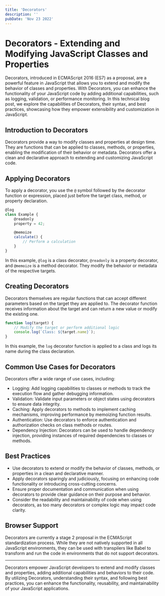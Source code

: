 ```yaml
---
title: 'Decorators'
description: ''
pubDate: 'Nov 23 2022'
---
```


# Decorators - Extending and Modifying JavaScript Classes and Properties

Decorators, introduced in ECMAScript 2016 (ES7) as a proposal, are a powerful feature in JavaScript that allows you to extend and modify the behavior of classes and properties. With Decorators, you can enhance the functionality of your JavaScript code by adding additional capabilities, such as logging, validation, or performance monitoring. In this technical blog post, we explore the capabilities of Decorators, their syntax, and best practices, showcasing how they empower extensibility and customization in JavaScript.

## Introduction to Decorators

Decorators provide a way to modify classes and properties at design time. They are functions that can be applied to classes, methods, or properties, enabling the modification of their behavior or metadata. Decorators offer a clean and declarative approach to extending and customizing JavaScript code.

## Applying Decorators

To apply a decorator, you use the `@` symbol followed by the decorator function or expression, placed just before the target class, method, or property declaration.

```javascript
@log
class Example {
    @readonly
    property = 42;

    @memoize
    calculate() {
        // Perform a calculation
    }
}
```

In this example, `@log` is a class decorator, `@readonly` is a property decorator, and `@memoize` is a method decorator. They modify the behavior or metadata of the respective targets.

## Creating Decorators

Decorators themselves are regular functions that can accept different parameters based on the target they are applied to. The decorator function receives information about the target and can return a new value or modify the existing one.

```javascript
function log(target) {
    // Modify the target or perform additional logic
    console.log(`Class: ${target.name}`);
}
```

In this example, the `log` decorator function is applied to a class and logs its name during the class declaration.

## Common Use Cases for Decorators

Decorators offer a wide range of use cases, including:

-   Logging: Add logging capabilities to classes or methods to track the execution flow and gather debugging information.
-   Validation: Validate input parameters or object states using decorators to ensure data integrity.
-   Caching: Apply decorators to methods to implement caching mechanisms, improving performance by memoizing function results.
-   Authentication: Use decorators to enforce authentication and authorization checks on class methods or routes.
-   Dependency Injection: Decorators can be used to handle dependency injection, providing instances of required dependencies to classes or methods.

## Best Practices

-   Use decorators to extend or modify the behavior of classes, methods, or properties in a clean and declarative manner.
-   Apply decorators sparingly and judiciously, focusing on enhancing code functionality or introducing cross-cutting concerns.
-   Ensure proper documentation and communication when using decorators to provide clear guidance on their purpose and behavior.
-   Consider the readability and maintainability of code when using decorators, as too many decorators or complex logic may impact code clarity.

## Browser Support

Decorators are currently a stage 2 proposal in the ECMAScript standardization process. While they are not natively supported in all JavaScript environments, they can be used with transpilers like Babel to transform and run the code in environments that do not support decorators.

---

Decorators empower JavaScript developers to extend and modify classes and properties, adding additional capabilities and behaviors to their code. By utilizing Decorators, understanding their syntax, and following best practices, you can enhance the functionality, reusability, and maintainability of your JavaScript applications.
